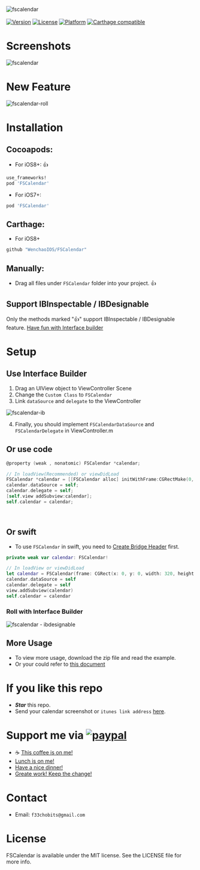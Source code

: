 
![fscalendar](https://cloud.githubusercontent.com/assets/5186464/6655324/213a814a-cb36-11e4-9add-f80515a83291.png)<br/><br/>
[![Version](https://img.shields.io/cocoapods/v/FSCalendar.svg?style=flat)](http://cocoadocs.org/docsets/FSCalendar)
[![License](https://img.shields.io/cocoapods/l/FSCalendar.svg?style=flat)](http://cocoadocs.org/docsets/FSCalendar)
[![Platform](https://img.shields.io/cocoapods/p/FSCalendar.svg?style=flat)](http://cocoadocs.org/docsets/FSCalendar)
[![Carthage compatible](https://img.shields.io/badge/Carthage-compatible-4BC51D.svg?style=flat)](https://github.com/Carthage/Carthage)

# Screenshots

![fscalendar](https://cloud.githubusercontent.com/assets/5186464/10262249/4fabae40-69f2-11e5-97ab-afbacd0a3da2.jpg)

# New Feature

![fscalendar-roll](https://cloud.githubusercontent.com/assets/5186464/10562289/1885c3aa-7588-11e5-8505-ef030bd183c7.gif)
# Installation

## Cocoapods:

* For iOS8+: 👍
```ruby
use_frameworks!
pod 'FSCalendar'
```

* For iOS7+:
```ruby
pod 'FSCalendar'
```

## Carthage: 
* For iOS8+
```ruby
github "WenchaoIOS/FSCalendar"
```

## Manually:
* Drag all files under `FSCalendar` folder into your project. 👍

## Support IBInspectable / IBDesignable
Only the methods marked "👍" support IBInspectable / IBDesignable feature. [Have fun with Interface builder](#roll_with_interface_builder)

# Setup

## Use Interface Builder

1. Drag an UIView object to ViewController Scene
2. Change the `Custom Class` to `FSCalendar`<br/>
3. Link `dataSource` and `delegate` to the ViewController <br/>

![fscalendar-ib](https://cloud.githubusercontent.com/assets/5186464/9488580/a360297e-4c0d-11e5-8548-ee9274e7c4af.jpg)

4. Finally, you should implement `FSCalendarDataSource` and `FSCalendarDelegate` in ViewController.m

## Or use code

```objective-c
@property (weak , nonatomic) FSCalendar *calendar;
```
```objective-c
// In loadView(Recommended) or viewDidLoad
FSCalendar *calendar = [[FSCalendar alloc] initWithFrame:CGRectMake(0, 0, 320, 300)];
calendar.dataSource = self;
calendar.delegate = self;
[self.view addSubview:calendar];
self.calendar = calendar;
```
<br/>

## Or swift

* To use `FSCalendar` in swift, you need to [Create Bridge Header](https://developer.apple.com/library/ios/documentation/Swift/Conceptual/BuildingCocoaApps/MixandMatch.html) first.


```swift
private weak var calendar: FSCalendar!
```
```swift
// In loadView or viewDidLoad
let calendar = FSCalendar(frame: CGRect(x: 0, y: 0, width: 320, height: 300))
calendar.dataSource = self
calendar.delegate = self
view.addSubview(calendar)
self.calendar = calendar
```
### <a id="roll_with_interface_builder"></a> Roll with Interface Builder
![fscalendar - ibdesignable](https://cloud.githubusercontent.com/assets/5186464/9301716/2e76a2ca-4503-11e5-8450-1fa7aa93e9fd.gif)

## More Usage
* To view more usage, download the zip file and read the example.
* Or your could refer to [this document](https://github.com/WenchaoIOS/FSCalendar/blob/master/MOREUSAGE.md)

# If you like this repo
* ***Star*** this repo.
* Send your calendar screenshot or `itunes link address` [here](https://github.com/WenchaoIOS/FSCalendar/issues/2).

# Support me via  [![paypal](https://www.paypalobjects.com/webstatic/i/logo/rebrand/ppcom.svg)](https://www.paypalobjects.com/webstatic/i/logo/rebrand/ppcom.svg)
* ☕️ [This coffee is on me!](https://www.paypal.com/cgi-bin/webscr?cmd=_xclick&business=Z84P82H3V4Q26&lc=C2&item_name=This%20coffee%20is%20on%20me%21&item_number=Support%20FSCalendar%20%2d%20WenchaoIOS&amount=5%2e00&currency_code=USD&button_subtype=services&bn=PP%2dBuyNowBF%3abtn_buynowCC_LG%2egif%3aNonHosted)
* [Lunch is on me!](https://www.paypal.com/cgi-bin/webscr?cmd=_xclick&business=Z84P82H3V4Q26&lc=C2&item_name=Lunch%20is%20on%20me%21&item_number=Support%20FSCalendar&amount=10%2e00&currency_code=USD&button_subtype=services&bn=PP%2dBuyNowBF%3abtn_buynowCC_LG%2egif%3aNonHosted)
* [Have a nice dinner!](https://www.paypal.com/cgi-bin/webscr?cmd=_xclick&business=Z84P82H3V4Q26&lc=C2&item_name=Tonight%27s%20dinner%20is%20on%20me%21&item_number=Support%20FSCalendar%20%2d%20WenchaoIOS&amount=25%2e00&currency_code=USD&button_subtype=services&bn=PP%2dBuyNowBF%3abtn_buynowCC_LG%2egif%3aNonHosted)
* [Greate work! Keep the change!](https://www.paypal.com/cgi-bin/webscr?cmd=_xclick&business=Z84P82H3V4Q26&lc=C2&item_name=Great%20work%21%20Keep%20the%20change%21&item_number=Support%20FSCalendar%20%2d%20WenchaoIOS&amount=100%2e00&currency_code=USD&button_subtype=services&bn=PP%2dBuyNowBF%3abtn_buynowCC_LG%2egif%3aNonHosted)

# Contact
* Email: `f33chobits@gmail.com`

# License
FSCalendar is available under the MIT license. See the LICENSE file for more info.


